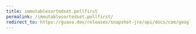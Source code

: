 ```yaml
---
title: immutablesortedset.pollfirst
permalink: /immutablesortedset.pollfirst/
redirect_to: https://guava.dev/releases/snapshot-jre/api/docs/com/google/common/collect/ImmutableSortedSet.html#pollFirst--
---
```

